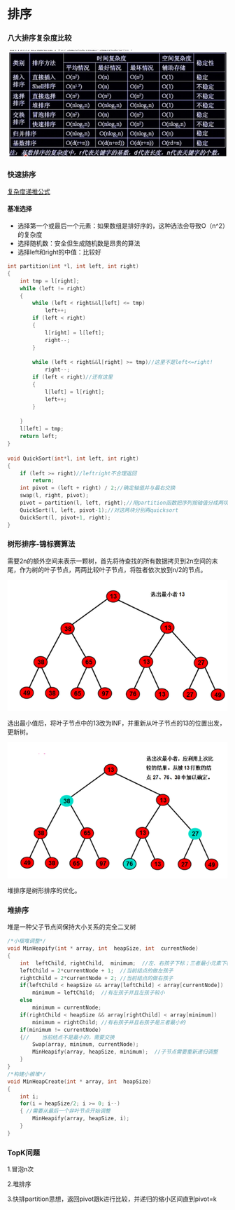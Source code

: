 # 排序

### 八大排序复杂度比较

![](../.gitbook/assets/image%20%287%29.png)



### 快速排序

[复杂度递推公式](suan-fa-fu-za-du-fen-xi.md#kuai-pai)

#### 基准选择

* 选择第一个或最后一个元素：如果数组是排好序的，这种选法会导致O（n^2）的复杂度
* 选择随机数：安全但生成随机数是昂贵的算法
* 选择left和right的中值：比较好

```cpp
int partition(int *l, int left, int right)
{
	int tmp = l[right];
	while (left != right)
	{
		while (left < right&&l[left] <= tmp)
			left++;
		if (left < right)
		{
			l[right] = l[left];
			right--;
		}
			
		while (left < right&&l[right] >= tmp)//这里不是left<=right!
			right--;
		if (left < right)//还有这里
		{
			l[left] = l[right];
			left++;
		}
			
	}
	l[left] = tmp;
	return left;
}

void QuickSort(int*l, int left, int right)
{
	if (left >= right)//leftright不合理返回
		return;
	int pivot = (left + right) / 2;//确定轴值并与最右交换
	swap(l, right, pivot);
	pivot = partition(l, left, right);//用partition函数把序列按轴值分成两块
	QuickSort(l, left, pivot-1);//对这两块分别再quicksort
	QuickSort(l, pivot+1, right);
}
```

### 树形排序-锦标赛算法

需要2n的额外空间来表示一颗树，首先将待查找的所有数据拷贝到2n空间的末尾，作为树的叶子节点，两两比较叶子节点，将胜者依次放到n/2的节点。

![](../.gitbook/assets/image%20%2875%29.png)

选出最小值后，将叶子节点中的13改为INF，并重新从叶子节点的13的位置出发，更新树。

![](../.gitbook/assets/image%20%2825%29.png)

堆排序是树形排序的优化。

### 堆排序

堆是一种父子节点间保持大小关系的完全二叉树

```cpp
/*小根堆调整*/  
void MinHeapify(int * array, int  heapSize, int  currentNode)  
{  
    int  leftChild, rightChild,  minimum;  //左、右孩子下标；三者最小元素下标
    leftChild = 2*currentNode + 1;  //当前结点的做左孩子
    rightChild = 2*currentNode + 2; //当前结点的做右孩子 
    if(leftChild < heapSize && array[leftChild] < array[currentNode])  
        minimum = leftChild;  //有左孩子并且左孩子较小
    else  
        minimum = currentNode;  
    if(rightChild < heapSize && array[rightChild] < array[minimum])  
        minimum = rightChild; //有右孩子并且右孩子是三者最小的 
    if(minimum != currentNode)  
    {//    当前结点不是最小的，需要交换
        Swap(array, minimum, currentNode);  
        MinHeapify(array, heapSize, minimum);  //子节点需要重新递归调整
    }  
}  
/*构建小根堆*/  
void MinHeapCreate(int * array, int  heapSize)  
{  
    int i;  
    for(i = heapSize/2; i >= 0; i--)  
    { //需要从最后一个非叶节点开始调整
        MinHeapify(array, heapSize, i);  
    }  
}  
```

### TopK问题

1.冒泡n次 

2.堆排序 

3.快排partition思想，返回pivot跟k进行比较，并递归的缩小区间直到pivot=k

